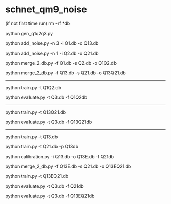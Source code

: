 # schnet_qm9_noise

(if not first time run) rm -rf \*db

python gen_q1q2q3.py

python add_noise.py -n 3 -i Q1.db -o Q13.db

python add_noise.py -n 1 -i Q2.db -o Q21.db

python merge_2_db.py -f Q1.db -s Q2.db -o Q1Q2.db

python merge_2_db.py -f Q13.db -s Q21.db -o Q13Q21.db

-------------------------------------------------------

python train.py -t Q1Q2.db

python evaluate.py -t Q3.db -f Q1Q2db

-------------------------------------------------------

python train.py -t Q13Q21.db

python evaluate.py -t Q3.db -f Q13Q21db

--------------------------------------------------------

python train.py -t Q13.db

python train.py -t Q21.db -p Q13db

python calibration.py -i Q13.db -o Q13E.db -f Q21db

python merge_2_db.py -f Q13E.db -s Q21.db -o Q13EQ21.db

python train.py -t Q13EQ21.db

python evaluate.py -t Q3.db -f Q21db

python evaluate.py -t Q3.db -f Q13EQ21db
